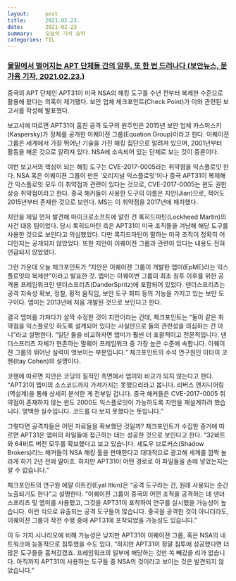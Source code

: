 ```yaml
---
layout:     post
title:      2021.02.23.
date:       2021-02-23
summary:	오늘의 기사 요약
categories: TIL
---
```


### [물밑에서 벌어지는 APT 단체들 간의 암투, 또 한 번 드러나다 (보안뉴스, 문가용 기자,  2021.02.23.)](https://www.boannews.com/media/view.asp?idx=95130)

중국의 APT 단체인 APT31이 미국 NSA의 해킹 도구를 수년 전부터 복제한 수준으로 활용해 왔다는 의혹이 제기됐다. 보안 업체 체크포인트(Check Point)가 이와 관련된 보고서를 작성해 발표했다.

보고서에 따르면 APT31이 훔친 공격 도구의 원주인은 2015년 보안 업체 카스퍼스키(Kaspersky)가 정체를 공개한 이퀘이젼 그룹(Equation Group)이라고 한다. 이퀘이젼 그룹은 세계에서 가장 뛰어난 기술을 가진 해킹 집단으로 알려져 있으며, 2001년부터 활동을 해온 것으로 알려져 있다. NSA에 소속되어 있는 단체로 보는 것이 중론이다.

이번 보고서의 핵심이 되는 해킹 도구는 CVE-2017-0005라는 취약점을 익스플로잇 한다. NSA 혹은 이퀘이젼 그룹이 만든 ‘오리지널 익스플로잇’이나 중국 APT31이 복제해 간 익스플로잇 모두 이 취약점과 관련이 있다는 것으로, CVE-2017-0005는 윈도 권한 상승 취약점이라고 한다. 중국 해커들이 사용한 도구의 이름은 지안(Jian)으로, 적어도 2015년부터 존재한 것으로 보인다. MS는 이 취약점을 2017년에 패치했다.

지안을 제일 먼저 발견해 마이크로소프트에 알린 건 록히드마틴(Lockheed Martin)의 사건 대응 팀이었다. 당시 록히드마틴 측은 APT31이 미국 조직들을 겨냥해 해당 도구를 사용한 것으로 보인다고 의심했었다. 다만 록히드마틴이 말하는 미국 조직이 정확히 어디인지는 공개되지 않았었다. 또한 지안이 이퀘이젼 그룹과 관련이 있다는 내용도 전혀 언급되지 않았었다.

그런 가운데 오늘 체크포인트가 “지안은 이퀘이젼 그룹이 개발한 엡미(EpME)라는 익스플로잇의 복제판”이라고 발표한 것. 엡미는 이퀘이변 그룹의 최초 침투 이후를 위한 공격용 프레임워크인 댄더스프리츠(DanderSpritz)에 포함되어 있었다. 댄더스프리츠는 공격 지속성 확보, 정찰, 횡적 움직임, 보안 도구 회피 등의 기능을 가지고 있는 보안 도구이다. 엡미는 2013년에 처음 개발된 것으로 보인다고 한다.

결국 엡미를 가져다가 살짝 수정한 것이 지안이라는 건데, 체크포인트는 “둘이 같은 취약점을 익스플로잇 하도록 설계되어 있다는 사실만으로 둘의 관련성을 의심하는 건 아니”라고 설명한다. “일단 둘을 비교하자면 엡미가 훨씬 더 포괄적이고 전문적입니다. 댄더스프리츠 자체가 현존하는 멀웨어 프레임워크 중 가장 높은 수준에 속합니다. 이퀘이젼 그룹의 뛰어난 실력이 엿보이는 부분입니다.” 체크포인트의 수석 연구원인 이타이 코헨(Itay Cohen)의 설명이다.

코헨에 따르면 지안은 코딩의 질적인 측면에서 엡미와 비교가 되지 않는다고 한다. “APT31이 엡미의 소스코드까지 가져가지는 못했으리라고 봅니다. 리버스 엔지니어링(역설계)을 통해 상세히 분석한 게 전부일 겁니다. 중국 해커들은 CVE-2017-0005 취약점이 존재하지 않는 윈도 2000도 익스플로잇이 가능하도록 지안을 재설계하려 했습니다. 명백한 실수입니다. 코드를 다 보지 못했다는 뜻입니다.”

그렇다면 공격자들은 어떤 자료들을 확보했던 것일까? 체크포인트가 수집한 증거에 따르면 APT31은 엡미의 파일들에 접근하는 데는 성공한 것으로 보인다고 한다. “32비트와 64비트 버전 모두를 확보했다고 보고 있습니다. 셰도우 브로커스(Shadow Brokers)라느 해커들이 NSA 해킹 툴을 판매한다고 대대적으로 광고해 세계를 깜짝 놀라게 하기 2년 전에 말이죠. 하지만 APT31이 어떤 경로로 이 파일들을 손에 넣었는지는 알 수 없습니다.”

체크포인트의 연구원 에얄 이트킨(Eyal Itkin)은 “공격 도구라는 건, 원래 사용되는 순간 노출되기도 한다”고 설명한다. “이퀘이젼 그룹이 중국의 어떤 조직을 공격하는 데 댄더스프리츠 및 엡미를 사용했고, 그것을 APT31이 포착하여 연구를 실시했을 가능성이 높습니다. 이런 식으로 유출되는 공격 도구들이 많습니다. 중국을 공격한 것이 아니더라도, 이퀘이젼 그룹이 작전 수행 중에 APT31에 포착되었을 가능성도 있습니다.”

이 두 가지 시나리오에 비해 가능성은 낮지만 APT31이 이퀘이젼 그룹, 혹은 NSA의 네트워크에 능동적으로 침투했을 수도 있다. “하지만 APT31이 정말 침투에 성공했다면 더 많은 도구들을 훔쳐갔겠죠. 프레임워크의 일부에 해당하는 것만 쏙 빼갔을 리가 없습니다. 아직까지 APT31이 사용하는 도구들 중 NSA의 것이라고 보이는 것은 발견되지 않았습니다.”